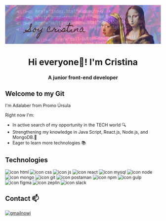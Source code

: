 <img src="./images/banner1.png" alt="gif" width="900" />

<h1 align="center">Hi everyone💜! I'm Cristina</h1>
<h3 align="center">A junior front-end developer</h3>

## Welcome to my Git 

I'm Adalaber from Promo Úrsula

Right now I'm:

- In active search of my opportunity in the TECH world 🔍
- Strengthening my knowledge in Java Script, React.js, Node.js, and MongoDB.🌱
- Eager to learn more technologies 📚

## Technologies
<img src="https://github.com/crisrodriguezgar/crisrodriguezgar/assets/139646540/865b30a9-d8c7-4f30-b351-4ebdc24b6eab" alt="icon html" width="30" />
<img src="https://github.com/crisrodriguezgar/crisrodriguezgar/assets/139646540/d09cc6ed-0e75-4e77-af76-0c77d68d9c30" alt="icon css" width="30" />
<img src="https://github.com/crisrodriguezgar/crisrodriguezgar/assets/139646540/e6716957-f373-483c-8cfd-078a28b7e992" alt="icon js" width="35" />
<img src="https://github.com/crisrodriguezgar/crisrodriguezgar/assets/139646540/deb9ba62-c4e7-45f2-8761-ac1ee528bfa5" alt="icon react" width="35" />
<img src="https://github.com/crisrodriguezgar/crisrodriguezgar/assets/139646540/fae7f5fa-24e6-41d3-b773-44df50b681c3" alt="icon mysql" width="35" />
<img src="https://github.com/crisrodriguezgar/crisrodriguezgar/assets/139646540/36a55fbc-d140-4abd-ad22-6b8ecb836dca" alt="icon node" width="35" />
<img src="https://github.com/crisrodriguezgar/crisrodriguezgar/assets/139646540/c03bbebd-0136-4881-9745-0f08cf2cada6" alt="icon mongo" width="35" />
<img src="https://github.com/crisrodriguezgar/crisrodriguezgar/assets/139646540/7acb1fa6-f98b-47f2-b562-c32e26de0b4d" alt="icon git" width="35" />
<img src="https://github.com/crisrodriguezgar/crisrodriguezgar/assets/139646540/31f43fc9-e4b7-4394-b4d4-09c4c4cdf2b2" alt="icon postaman" width="35" />
<img src="https://github.com/crisrodriguezgar/crisrodriguezgar/assets/139646540/12f4e2d8-7f50-4e9e-ac69-923ad6b597f9" alt="icon npm" width="35" />
<img src="https://github.com/crisrodriguezgar/crisrodriguezgar/assets/139646540/77bcc726-7bb6-4d0f-adf9-42fef416b70f" alt="icon gulp" width="35" />
<img src="https://github.com/crisrodriguezgar/crisrodriguezgar/assets/139646540/12103f8f-3f1d-4540-b650-1e26c93d401c" alt="icon figma" width="35" />
<img src="https://github.com/crisrodriguezgar/crisrodriguezgar/assets/139646540/29f8c43d-6dfa-4ef3-9290-78dbb22cb963" alt="icon zeplin" width="35" />
<img src="https://github.com/crisrodriguezgar/crisrodriguezgar/assets/139646540/152ccaa4-85f1-46eb-98fa-39c5282fbecc" alt="icon slack" width="30" />

## Contact 📫
[![gmailnowi](https://img.shields.io/badge/Gmail-%23EA4335?logo=gmail&logoColor=white)](mailto:rodriguezgar.cris@gmail.com)
